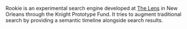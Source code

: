 Rookie is an experimental search engine developed at [The Lens](http://www.thelensnola.org "The Lens") in New Orleans through the Knight Prototype Fund. It tries to augment traditional search by providing a semantic timeline alongside search results.

